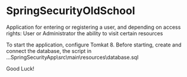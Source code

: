 # SpringSecurityOldSchool
 Application for entering or registering a user, and depending on access rights: User or Administrator the ability to visit certain resources

To start the application, configure Tomkat 8. Before starting, create and connect the database, the script in ...SpringSecurityApp\src\main\resources\database.sql

Good Luсk!

